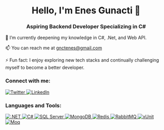 <h1 align="center">Hello, I'm Enes Gunacti 👋</h1>
<h3 align="center">Aspiring Backend Developer Specializing in C#</h3>

🌱 I’m currently deepening my knowledge in C#, .Net, and Web API.

📫 You can reach me at gnctenes@gmail.com

⚡ Fun fact: I enjoy exploring new tech stacks and continually challenging myself to become a better developer.

<h3 align="left">Connect with me:</h3>
<p align="left">
  <a href="https://twitter.com/enes_gunact" target="_blank">
    <img src="https://img.shields.io/badge/Twitter-1DA1F2?style=for-the-badge&logo=twitter&logoColor=white" alt="Twitter" />
  </a>
  <a href="https://linkedin.com/in/enes-günaçtı-0895061a5" target="_blank">
    <img src="https://img.shields.io/badge/LinkedIn-0077B5?style=for-the-badge&logo=linkedin&logoColor=white" alt="LinkedIn" />
  </a>
</p>
<h3 align="left">Languages and Tools:</h3>
<p align="left">
  <a href="https://dotnet.microsoft.com/" target="_blank" rel="noreferrer">
    <img src="https://img.shields.io/badge/.NET-512BD4?style=for-the-badge&logo=dotnet&logoColor=white" alt=".NET" />
  </a>
  <a href="https://www.w3schools.com/cs/" target="_blank" rel="noreferrer">
    <img src="https://img.shields.io/badge/C%23-239120?style=for-the-badge&logo=c-sharp&logoColor=white" alt="C#" />
  </a>
  <a href="https://www.microsoft.com/en-us/sql-server" target="_blank" rel="noreferrer">
    <img src="https://img.shields.io/badge/Microsoft%20SQL%20Server-CC2927?style=for-the-badge&logo=microsoft%20sql%20server&logoColor=white" alt="SQL Server" />
  </a>
  <a href="https://www.mongodb.com/" target="_blank" rel="noreferrer">
    <img src="https://img.shields.io/badge/MongoDB-47A248?style=for-the-badge&logo=mongodb&logoColor=white" alt="MongoDB" />
  </a>
  <a href="https://redis.io/" target="_blank" rel="noreferrer">
    <img src="https://img.shields.io/badge/Redis-DC382D?style=for-the-badge&logo=redis&logoColor=white" alt="Redis" />
  </a>
  <a href="https://www.rabbitmq.com/" target="_blank" rel="noreferrer">
    <img src="https://img.shields.io/badge/RabbitMQ-FF6600?style=for-the-badge&logo=rabbitmq&logoColor=white" alt="RabbitMQ" />
  </a>
   <a href="https://xunit.net/" target="_blank" rel="noreferrer">
    <img src="https://img.shields.io/badge/xUnit.net-5C2D91?style=for-the-badge&logo=xunit&logoColor=white" alt="xUnit" />
  </a>
  <a href="https://moq.github.io/" target="_blank" rel="noreferrer">
    <img src="https://img.shields.io/badge/Moq-007ACC?style=for-the-badge&logo=moq&logoColor=white" alt="Moq" />
  </a>
</p>
